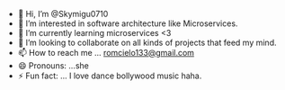 - 👋 Hi, I’m @Skymigu0710
- 👀 I’m interested in software architecture like Microservices.
- 🌱 I’m currently learning microservices <3
- 💞️ I’m looking to collaborate on all kinds of projects that feed my mind.
- 📫 How to reach me ... romcielo133@gmail.com
- 😄 Pronouns: ...she
- ⚡ Fun fact: ... I love dance bollywood music haha.

<!---
Skymigu0710/Skymigu0710 is a ✨ special ✨ repository because its `README.md` (this file) appears on your GitHub profile.
You can click the Preview link to take a look at your changes.
--->
